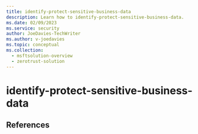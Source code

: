 ```yaml
---
title: identify-protect-sensitive-business-data 
description: Learn how to identify-protect-sensitive-business-data.  
ms.date: 02/09/2023
ms.service: security
author: JoeDavies-TechWriter
ms.author: v-joedavies
ms.topic: conceptual
ms.collection: 
  - msftsolution-overview
  - zerotrust-solution
---
```


# identify-protect-sensitive-business-data




## References

